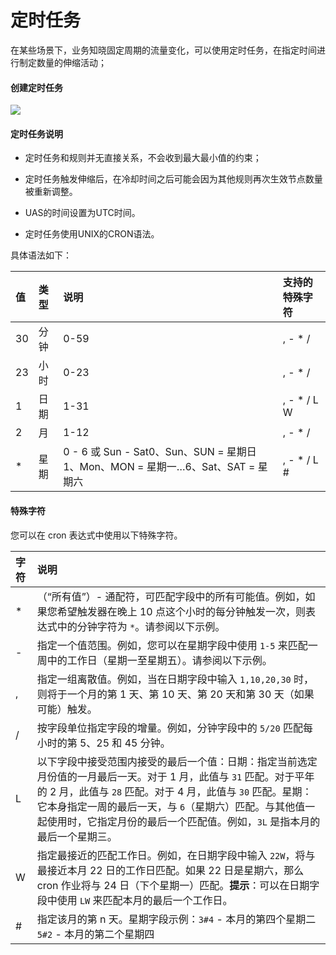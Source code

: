 # 定时任务

在某些场景下，业务知晓固定周期的流量变化，可以使用定时任务，在指定时间进行制定数量的伸缩活动；

#### 创建定时任务

![](/images/crontask_1.png)


#### 定时任务说明

- 定时任务和规则并无直接关系，不会收到最大最小值的约束；

- 定时任务触发伸缩后，在冷却时间之后可能会因为其他规则再次生效节点数量被重新调整。

- UAS的时间设置为UTC时间。

- 定时任务使用UNIX的CRON语法。


具体语法如下：

| 值   | 类型 | 说明                                                         | 支持的特殊字符 |
| :--- | :--- | :----------------------------------------------------------- | :------------- |
| 30   | 分钟 | 0-59                                                         | , - * /        |
| 23   | 小时 | 0-23                                                         | , - * /        |
| 1    | 日期 | 1-31                                                         | , - * / L W    |
| 2    | 月   | 1-12                                                         | , - * /        |
| *    | 星期 | 0 - 6 或 Sun - Sat0、Sun、SUN = 星期日1、Mon、MON = 星期一…6、Sat、SAT = 星期六 | , - * / L #    |


#### 特殊字符

您可以在 cron 表达式中使用以下特殊字符。

| 字符 | 说明                                                         |
| :--- | :----------------------------------------------------------- |
| *    | （“所有值”）- 通配符，可匹配字段中的所有可能值。例如，如果您希望触发器在晚上 10 点这个小时的每分钟触发一次，则表达式中的分钟字符为 `*`。请参阅以下示例。 |
| -    | 指定一个值范围。例如，您可以在星期字段中使用 `1-5` 来匹配一周中的工作日（星期一至星期五）。请参阅以下示例。 |
| ,    | 指定一组离散值。例如，当在日期字段中输入 `1,10,20,30` 时，则将于一个月的第 1 天、第 10 天、第 20 天和第 30 天（如果可能）触发。 |
| /    | 按字段单位指定字段的增量。例如，分钟字段中的 `5/20` 匹配每小时的第 5、25 和 45 分钟。 |
| L    | 以下字段中接受范围内接受的最后一个值：日期：指定当前选定月份值的一月最后一天。对于 1 月，此值与 `31` 匹配。对于平年的 2 月，此值与 `28` 匹配。对于 4 月，此值与 `30` 匹配。星期：它本身指定一周的最后一天，与 `6`（星期六）匹配。与其他值一起使用时，它指定月份的最后一个匹配值。例如，`3L` 是指本月的最后一个星期三。 |
| W    | 指定最接近的匹配工作日。例如，在日期字段中输入 `22W`，将与最接近本月 22 日的工作日匹配。如果 22 日是星期六，那么 cron 作业将与 24 日（下个星期一）匹配。**提示**：可以在日期字段中使用 `LW` 来匹配本月的最后一个工作日。 |
| #    | 指定该月的第 n 天。星期字段示例：`3#4` - 本月的第四个星期二`5#2` - 本月的第二个星期四 |
